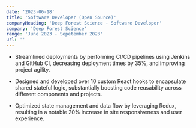 ```yaml
---
date: '2023-06-18'
title: 'Software Developer (Open Source)'
companyHeading: 'Deep Forest Science - Software Developer'
company: 'Deep Forest Science'
range: 'June 2023 - Sepetember 2023'
url: ''
---
```


- Streamlined deployments by performing CI/CD pipelines using Jenkins and GitHub CI, decreasing deployment times by 35%, and improving project agility.

- Designed and developed over 10 custom React hooks to encapsulate shared stateful logic, substantially boosting code reusability across different components and projects.

- Optimized state management and data flow by leveraging Redux, resulting in a notable 20% increase in site responsiveness and user experience.
